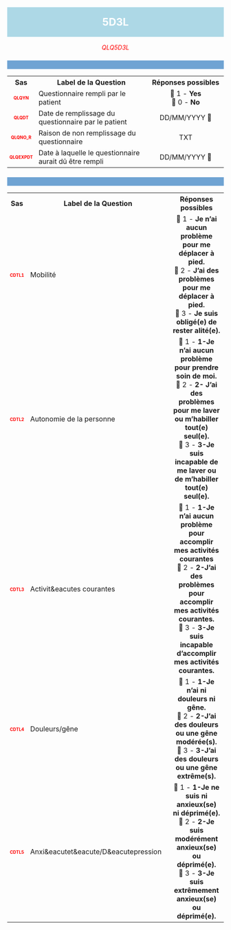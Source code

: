 <H1 style='background-color: #add8e6; color: white; width: 100%; text-align: center; padding: 20px 0; font-size: 24px; font-weight: bold;'>5D3L</H1>
<div style='color: red; text-align: center; font-style: italic;'>QLQ5D3L</div>

<h2 style='background-color: #6fa3d3; color: white; width: 100%; text-align: left; padding: 10px 0; font-size: 16px; font-weight: bold;'>
          </h2>
<table style='width:100%;'>
<tr>
<th style='width:50px; text-align:center;'><strong>Sas</strong></th>
<th style='width:600px; text-align:center;'><strong>Label de la Question</strong></th>
<th style='width:300px; text-align:center;'><strong>Réponses possibles</strong></th>
</tr>
<tr>
 <tr> 
<td style='width:50px; text-align:center; color:red; font-size: 10px;'> <b> QLQYN </b></td> 
  <td style='width:600px; text-align:left;'> Questionnaire rempli par le patient   </td>
 <td style='width:300px; text-align:center;'>   🔘 1 - <b>Yes</b> <br> 🔘 0 - <b>No</b> <br> </td> 
 </tr>
 <tr> 
<td style='width:50px; text-align:center; color:red; font-size: 10px;'> <b> QLQDT </b></td> 
  <td style='width:600px; text-align:left;'> Date de remplissage du questionnaire par le patient   </td>
 <td style='width:300px; text-align:center;'>   DD/MM/YYYY 📅 </td> 
 </tr>
 <tr> 
<td style='width:50px; text-align:center; color:red; font-size: 10px;'> <b> QLQNO_R </b></td> 
  <td style='width:600px; text-align:left;'> Raison de non remplissage du questionnaire   </td>
 <td style='width:300px; text-align:center;'>  TXT </td> 
 </tr>
 <tr> 
<td style='width:50px; text-align:center; color:red; font-size: 10px;'> <b> QLQEXPDT </b></td> 
  <td style='width:600px; text-align:left;'> Date à laquelle le questionnaire aurait dû être rempli   </td>
 <td style='width:300px; text-align:center;'>   DD/MM/YYYY 📅 </td> 
 </tr>
</table>
<h2 style='background-color: #6fa3d3; color: white; width: 100%; text-align: left; padding: 10px 0; font-size: 16px; font-weight: bold;'>
          </h2>
<table style='width:100%;'>
<tr>
<th style='width:50px; text-align:center;'><strong>Sas</strong></th>
<th style='width:600px; text-align:center;'><strong>Label de la Question</strong></th>
<th style='width:300px; text-align:center;'><strong>Réponses possibles</strong></th>
</tr>
<tr>
 <tr> 
<td style='width:50px; text-align:center; color:red; font-size: 10px;'> <b> CDTL1 </b></td> 
  <td style='width:600px; text-align:left;'> Mobilit&eacute   </td>
 <td style='width:300px; text-align:center;'>   🔘 1 - <b>Je n’ai aucun problème pour me déplacer à pied.</b> <br> 🔘 2 - <b>J’ai des problèmes pour me déplacer à pied.</b> <br> 🔘 3 - <b>Je suis obligé(e) de rester alité(e).</b> <br> </td> 
 </tr>
 <tr> 
<td style='width:50px; text-align:center; color:red; font-size: 10px;'> <b> CDTL2 </b></td> 
  <td style='width:600px; text-align:left;'> Autonomie de la personne   </td>
 <td style='width:300px; text-align:center;'>   🔘 1 - <b>1-Je n’ai aucun problème pour prendre soin de moi.</b> <br> 🔘 2 - <b>2- J’ai des problèmes pour me laver ou m’habiller tout(e) seul(e).</b> <br> 🔘 3 - <b>3-Je suis incapable de me laver ou de m’habiller tout(e) seul(e).</b> <br> </td> 
 </tr>
 <tr> 
<td style='width:50px; text-align:center; color:red; font-size: 10px;'> <b> CDTL3 </b></td> 
  <td style='width:600px; text-align:left;'> Activit&amp;eacutes courantes   </td>
 <td style='width:300px; text-align:center;'>   🔘 1 - <b>1-Je n’ai aucun problème pour accomplir mes activités courantes</b> <br> 🔘 2 - <b>2-J’ai des problèmes pour accomplir mes activités courantes.</b> <br> 🔘 3 - <b>3-Je suis incapable d’accomplir mes activités courantes.</b> <br> </td> 
 </tr>
 <tr> 
<td style='width:50px; text-align:center; color:red; font-size: 10px;'> <b> CDTL4 </b></td> 
  <td style='width:600px; text-align:left;'> Douleurs/gêne   </td>
 <td style='width:300px; text-align:center;'>   🔘 1 - <b>1-Je n’ai ni douleurs ni gêne.</b> <br> 🔘 2 - <b>2-J’ai des douleurs ou une gêne modérée(s).</b> <br> 🔘 3 - <b>3-J’ai des douleurs ou une gêne extrême(s).</b> <br> </td> 
 </tr>
 <tr> 
<td style='width:50px; text-align:center; color:red; font-size: 10px;'> <b> CDTL5 </b></td> 
  <td style='width:600px; text-align:left;'> Anxi&amp;eacutet&amp;eacute/D&amp;eacutepression   </td>
 <td style='width:300px; text-align:center;'>   🔘 1 - <b>1-Je ne suis ni anxieux(se) ni déprimé(e).</b> <br> 🔘 2 - <b>2-Je suis modérément anxieux(se) ou déprimé(e).</b> <br> 🔘 3 - <b>3-Je suis extrêmement anxieux(se) ou déprimé(e).</b> <br> </td> 
 </tr>
</table>
